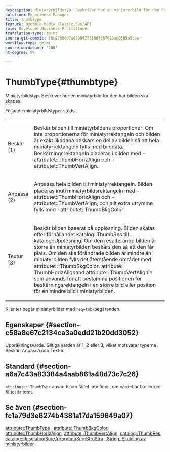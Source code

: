```yaml
---
description: Miniatyrbildstyp. Beskriver hur en miniatyrbild för den här bilden ska skapas.
solution: Experience Manager
title: ThumbType
feature: Dynamic Media Classic,SDK/API
role: Developer,Business Practitioner
translation-type: tm+mt
source-git-commit: f6c97606d7a4209427316d7367013ad9585a5cae
workflow-type: tm+mt
source-wordcount: '268'
ht-degree: 0%

---
```



# ThumbType{#thumbtype}

Miniatyrbildstyp. Beskriver hur en miniatyrbild för den här bilden ska skapas.

Följande miniatyrbildstyper stöds:

<table id="simpletable_874E4190A1DC4FB0AE1B2E3734746527"> 
 <tr class="strow"> 
  <td class="stentry"> <p>Beskär (1) </p></td> 
  <td class="stentry"> <p>Beskär bilden till miniatyrbildens proportioner. Om inte proportionerna för miniatyrrektangeln och bilden är exakt likadana beskärs en del av bilden så att hela miniatyrrektangeln fylls med bilddata. Beskärningsrektangeln placeras i bilden med <span class="codeph">-attributet::ThumbHorizAlign</span> och <span class="codeph">-attributet::ThumbVertAlign</span>. </p></td> 
 </tr> 
 <tr class="strow"> 
  <td class="stentry"> <p>Anpassa (2) </p></td> 
  <td class="stentry"> <p>Anpassa hela bilden till miniatyrrektangeln. Bilden placeras inuti miniatyrbildsrektangeln med <span class="codeph">-attributet::ThumbHorizAlign</span> och <span class="codeph">-attributet::ThumbVertAlign</span>, och allt extra utrymme fylls med <span class="codeph">-attributet::ThumbBkgColor</span>. </p></td> 
 </tr> 
 <tr class="strow"> 
  <td class="stentry"> <p>Textur (3) </p></td> 
  <td class="stentry"> <p>Beskär bilden baserat på upplösning. Bilden skalas efter förhållandet <span class="codeph"> katalog::ThumbRes</span> till <span class="codeph"> katalog::Upplösning</span>. Om den resulterande bilden är större än miniatyrbilden beskärs den så att den får plats. Om den skalförändrade bilden är mindre än miniatyrbilden fylls det återstående området med attributet <span class="codeph">::ThumbBkgColor</span>. <span class="codeph"> attribute::</span> ThumbHorizAlignand  <span class="codeph"> attribute::</span> ThumbVertAlignin som används för att bestämma positionen för beskärningsrektangeln i en större bild eller position för en mindre bild i miniatyrbilden. </p></td> 
 </tr> 
</table>

Klienter begär miniatyrbilder med `req=tmb`-begäranden.

## Egenskaper {#section-c58a8e67c2134ca3a0edd21b20dd3052}

Uppräkningsvärde. Giltiga värden är 1, 2 eller 3, vilket motsvarar typerna Beskär, Anpassa och Textur.

## Standard {#section-a6a7c43a83384a4aab861a48d73c7c26}

`attribute::ThumbType` används om fältet inte finns, om värdet är 0 eller om fältet är tomt.

## Se även {#section-fc1a79d3e6274b4381a17da159649a07}

[attribute::ThumbType](../../../../../../is-api/image-catalog/image-serving-api-ref/c-image-catalog-reference/c-attributes-reference/r-thumbtype.md#reference-329e9dbf3e5f49548d1eb61915b538f5) ,  [attribute::ThumbBkgColor](../../../../../../is-api/image-catalog/image-serving-api-ref/c-image-catalog-reference/c-attributes-reference/r-thumbbkgcolor.md#reference-8e38088e79a54446a9106d0b93c9b31e),  [attribute::ThumbHorizAlign](../../../../../../is-api/image-catalog/image-serving-api-ref/c-image-catalog-reference/c-attributes-reference/r-thumbhorizalign.md#reference-0ae8b88669df4769a9053b22aca33691),  [attribute::ThumbVertAlign](../../../../../../is-api/image-catalog/image-serving-api-ref/c-image-catalog-reference/c-attributes-reference/r-thumbvertalign.md#reference-d47c6b34588c4855b04ad134e472f04f),  [catalog::ThumbRes](../../../../../../is-api/image-catalog/image-serving-api-ref/c-image-catalog-reference/c-image-svg-data-reference/c-image-data-reference/r-thumbres-cat.md#reference-eedb9991397347c3bed5bd0a785c4c69),  [catalog::ResolutionSure,¥req=tmbSureStruStru](../../../../../../is-api/image-catalog/image-serving-api-ref/c-image-catalog-reference/c-image-svg-data-reference/c-image-data-reference/r-resolution-cat.md#reference-de489f5f36b64bd0831749546f8728e1)  [ ](../../../../../../is-api/http-ref/image-serving-api-ref/c-http-protocol-reference/c-command-reference/r-req/r-req.md#reference-907cdb4a97034db7ad94695f25552e76)  [, String, Skalning av miniatyrbilder](../../../../../../is-api/http-ref/image-serving-api-ref/c-http-protocol-reference/c-notes-on-server-behavior/r-thumbnail-scaling.md#reference-0f71817f721d4913b34816758d69b07f)
